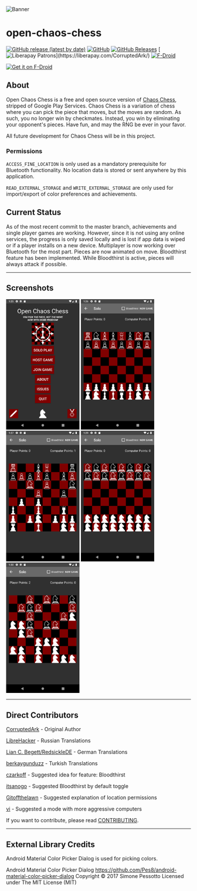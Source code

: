
<img src="https://imgur.com/vGlxh6Z.png" alt="Banner" width="600" />

# open-chaos-chess
[![GitHub release (latest by date)](https://img.shields.io/github/v/release/CorruptedArk/open-chaos-chess)](https://github.com/CorruptedArk/open-chaos-chess/releases)
[![GitHub](https://img.shields.io/github/license/CorruptedArk/open-chaos-chess)](https://github.com/CorruptedArk/open-chaos-chess/blob/master/LICENSE)
[![GitHub Releases](https://img.shields.io/github/downloads/CorruptedArk/open-chaos-chess/latest/total)](https://github.com/CorruptedArk/open-chaos-chess/releases)
[![Liberapay Patrons](https://img.shields.io/liberapay/patrons/CorruptedArk.svg?logo=liberapay")](https://liberapay.com/CorruptedArk/)
[![F-Droid](https://img.shields.io/f-droid/v/dev.corruptedark.openchaoschess)](https://f-droid.org/en/packages/dev.corruptedark.openchaoschess/)

[<img src="https://fdroid.gitlab.io/artwork/badge/get-it-on.png"
    alt="Get it on F-Droid"
    height="80">](https://f-droid.org/packages/dev.corruptedark.openchaoschess)


## About
Open Chaos Chess is a free and open source version of [Chaos Chess](https://play.google.com/store/apps/details?id=dev.corruptedark.chaoschess), stripped of Google Play Services. Chaos Chess is a variation of chess where you can pick the piece that moves, but the moves are random. As such, you no longer win by checkmates. Instead, you win by eliminating your opponent's pieces. Have fun, and may the RNG be ever in your favor.

All future development for Chaos Chess will be in this project.

### Permissions
`ACCESS_FINE_LOCATION` is only used as a mandatory prerequisite for Bluetooth functionality. No location data is stored or sent anywhere by this application.

`READ_EXTERNAL_STORAGE` and `WRITE_EXTERNAL_STORAGE` are only used for import/export of color preferences and achievements.


## Current Status
As of the most recent commit to the master branch, achievements and single player games are working. However, since it is not using any online services, the progress is only saved locally and is lost if app data is wiped or if a player installs on a new device. Multiplayer is now working over Bluetooth for the most part. Pieces are now animated on move. Bloodthirst feature has been implemented. While Bloodthirst is active, pieces will always attack if possible.

----

## Screenshots
<img src="fastlane/metadata/android/en-US/images/phoneScreenshots/1-2.png" alt="Main menu" width="200" />
<img src="fastlane/metadata/android/en-US/images/phoneScreenshots/2-2.png" alt="Normal Game Start" width="200" />
<img src="fastlane/metadata/android/en-US/images/phoneScreenshots/3-2.png" alt="Normal Game Playing" width="200" />
<img src="fastlane/metadata/android/en-US/images/phoneScreenshots/4-2.png" alt="Knights Only Start" width="200" />
<img src="fastlane/metadata/android/en-US/images/phoneScreenshots/5-2.png" alt="Knights Only Playing" width="200" />

----

## Direct Contributors

[CorruptedArk](https://github.com/CorruptedArk) - Original Author

[LibreHacker](https://github.com/LibreHacker) - Russian Translations

[Lian C. Begett/RedsickleDE](https://github.com/RedsickleDE) - German Translations

[berkaygunduzz](https://github.com/berkaygunduzz) - Turkish Translations

[czarkoff](https://github.com/czarkoff) - Suggested idea for feature: Bloodthirst

[itsanogo](https://github.com/itsanogo) - Suggested Bloodthirst by default toggle

[Gitoffthelawn](https://github.com/Gitoffthelawn) - Suggested explanation of location permissions

[vi](https://github.com/vi) - Suggested a mode with more aggressive computers

If you want to contribute, please read [CONTRIBUTING](CONTRIBUTING.md).

----

## External Library Credits

Android Material Color Picker Dialog is used for picking colors.

Android Material Color Picker Dialog https://github.com/Pes8/android-material-color-picker-dialog Copyright © 2017 Simone Pessotto Licensed under The MIT License (MIT)
